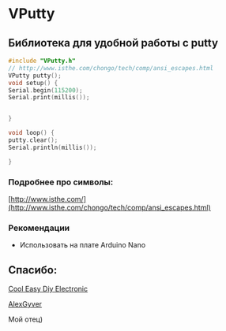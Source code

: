 # VPutty
## Библиотека для удобной работы с putty
  ``` c++
#include "VPutty.h"
// http://www.isthe.com/chongo/tech/comp/ansi_escapes.html
VPutty putty();
void setup() {
  Serial.begin(115200);
  Serial.print(millis());


}

void loop() {
  putty.clear();
  Serial.println(millis());

}
  ```
### Подробнее про символы:
[http://www.isthe.com/](http://www.isthe.com/chongo/tech/comp/ansi_escapes.html)
### Рекомендации
  - Использовать на плате Arduino Nano
## Спасибо:
[Cool Easy Diy Electronic](https://youtu.be/KTJewsBfqQY?si=Pny-jqZIq6W3leIa)

[AlexGyver](https://www.youtube.com/@AlexGyverShow)

Мой отец)

